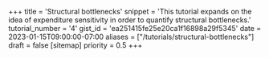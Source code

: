 +++
title = 'Structural bottlenecks'
snippet = 'This tutorial expands on the idea of expenditure sensitivity in order to quantify structural bottlenecks.'
tutorial_number = '4'
gist_id = 'ea251415fe25e20ca1f16898a29f5345'
date = 2023-01-15T09:00:00-07:00
aliases = ["/tutorials/structural-bottlenecks"]
draft = false
[sitemap]
  priority = 0.5
+++

